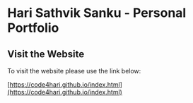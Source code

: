 # Hari Sathvik Sanku - Personal Portfolio

## Visit the Website

To visit the website please use the link below:

[https://code4hari.github.io/index.html](https://code4hari.github.io/index.html)

